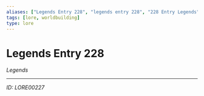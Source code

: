 ```yaml
---
aliases: ["Legends Entry 228", "legends entry 228", "228 Entry Legends"]
tags: [lore, worldbuilding]
type: lore
---
```


# Legends Entry 228

*Legends*

---
*ID: LORE00227*